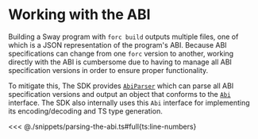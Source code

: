 # Working with the ABI

Building a Sway program with `forc build` outputs multiple files, one of which is a JSON representation of the program's ABI. Because ABI specifications can change from one `forc` version to another, working directly with the ABI is cumbersome due to having to manage all ABI specification versions in order to ensure proper functionality.

<!-- TODO: fix links once it's live -->
<!-- AbiParser:  https://fuels-ts-docs-api.vercel.app/classes/_fuel_ts_abi.AbiParser.html-->
<!-- ABI: https://fuels-ts-docs-api.vercel.app/interfaces/_fuel_ts_abi.Abi.html -->

To mitigate this, The SDK provides [`AbiParser`](#working-with-the-abi) which can parse all ABI specification versions and output an object that conforms to the [`Abi`](#working-with-the-abi) interface. The SDK also internally uses this `Abi` interface for implementing its encoding/decoding and TS type generation.

<<< @./snippets/parsing-the-abi.ts#full{ts:line-numbers}
